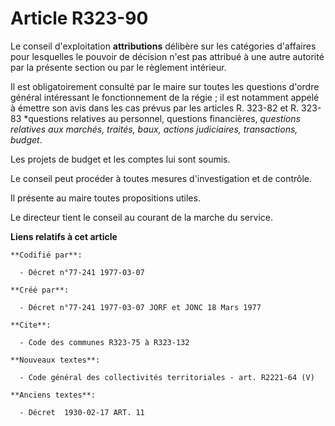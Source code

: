 # Article R323-90

Le conseil d'exploitation **attributions** délibère sur les catégories d'affaires pour lesquelles le pouvoir de décision
n'est pas attribué à une autre autorité par la présente section ou par le règlement intérieur.

Il est obligatoirement consulté par le maire sur toutes les questions d'ordre général intéressant le fonctionnement de la
régie ; il est notamment appelé à émettre son avis dans les cas prévus par les articles R. 323-82 et R. 323-83 *questions
relatives au personnel, questions financières, *questions relatives aux marchés, traités, baux, actions judiciaires,
transactions, budget*.

Les projets de budget et les comptes lui sont soumis.

Le conseil peut procéder à toutes mesures d'investigation et de contrôle.

Il présente au maire toutes propositions utiles.

Le directeur tient le conseil au courant de la marche du service.

**Liens relatifs à cet article**

	**Codifié par**:

	  - Décret n°77-241 1977-03-07

	**Créé par**:

	  - Décret n°77-241 1977-03-07 JORF et JONC 18 Mars 1977

	**Cite**:

	  - Code des communes R323-75 à R323-132

	**Nouveaux textes**:

	  - Code général des collectivités territoriales - art. R2221-64 (V)

	**Anciens textes**:

	  - Décret  1930-02-17 ART. 11
